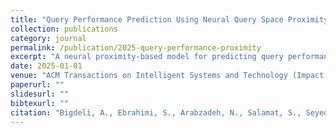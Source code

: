 ```yaml
---
title: "Query Performance Prediction Using Neural Query Space Proximity"
collection: publications
category: journal
permalink: /publication/2025-query-performance-proximity
excerpt: "A neural proximity-based model for predicting query performance using latent query representations."
date: 2025-01-01
venue: "ACM Transactions on Intelligent Systems and Technology (Impact Factor: 6.6)"
paperurl: ""
slidesurl: ""
bibtexurl: ""
citation: "Bigdeli, A., Ebrahimi, S., Arabzadeh, N., Salamat, S., Seyedsalehi, S., Khodabakhsh, M., Zarinkalam, F., & Bagheri, E. (2025). Query Performance Prediction Using Neural Query Space Proximity. <i>ACM Transactions on Intelligent Systems and Technology</i>."
---
```

